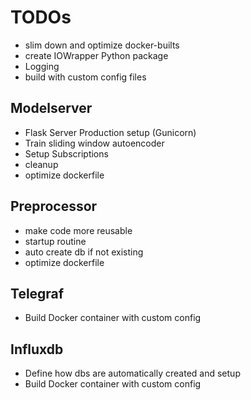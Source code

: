 # TODOs
- slim down and optimize docker-builts
- create IOWrapper Python package
- Logging
- build with custom config files

## Modelserver
- Flask Server Production setup (Gunicorn)
- Train sliding window autoencoder
- Setup Subscriptions
- cleanup
- optimize dockerfile

## Preprocessor
- make code more reusable
- startup routine
- auto create db if not existing
- optimize dockerfile

## Telegraf
- Build Docker container with custom config

## Influxdb
- Define how dbs are automatically created and setup
- Build Docker container with custom config